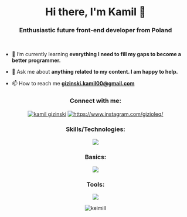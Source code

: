 <h1 align="center">Hi there, I'm Kamil 👋</h1>
<h3 align="center">Enthusiastic future front-end developer from Poland</h3>

<!-- <p align="left"> <a href="https://twitter.com/" target="blank"><img src="https://img.shields.io/twitter/follow/?logo=twitter&style=for-the-badge" alt="" /></a> </p> -->
<br>
   
- 🌱 I’m currently learning **everything I need to fill my gaps to become a better programmer.**

- 💬 Ask me about **anything related to my content. I am happy to help.**

- 📫 How to reach me **gizinski.kamil00@gmail.com**

<h3 align="center">Connect with me:</h3>
<p align="center">
<a href="https://www.linkedin.com/in/kamil-gizinski/" target="blank"><img align="center" src="https://skillicons.dev/icons?i=linkedin" alt="kamil gizinski"/></a>
<a href="https://www.instagram.com/gizioleq/" target="blank"><img align="center" src="https://skillicons.dev/icons?i=instagram" alt="https://www.instagram.com/gizioleq/"/></a>
</p>

<h3 align="center">Skills/Technologies:</h3>
<p align="center">
  <a href="https://skillicons.dev">
    <img src="https://skillicons.dev/icons?i=js,html,css,react,mysql,latex" />
  </a>
</p>

<h3 align="center">Basics:</h3>
<p align="center">
  <a href="https://skillicons.dev">
    <img src="https://skillicons.dev/icons?i=php,py,cpp,cs,c,kotlin,java,r" />
  </a>
</p>

<h3 align="center">Tools:</h3>
<p align="center">
  <a href="https://skillicons.dev">
    <img src="https://skillicons.dev/icons?i=git,visualstudio,vscode,powershell,linux" />
  </a>
</p>

<p align="center"> <img src="https://komarev.com/ghpvc/?username=keimill&label=Profile%20views&color=informational&style=for-the-badge" alt="keimill" /> </p>




<!-- <p><img align="left" src="https://github-readme-stats.vercel.app/api/top-langs?username=keimill&show_icons=true&locale=en&layout=compact" alt="keimill" /></p>

<p>&nbsp;<img align="center" src="https://github-readme-stats.vercel.app/api?username=keimill&show_icons=true&locale=en" alt="keimill" /></p> -->

<!-- <p align="center"><img align="center" src="https://github-readme-streak-stats.herokuapp.com/?user=keimill&" alt="keimill" /></p> -->

<!--
**KeimiLL/KeimiLL** is a ✨ _special_ ✨ repository because its `README.md` (this file) appears on your GitHub profile.

Here are some ideas to get you started:

- 🔭 I’m currently working on ...
- 🌱 I’m currently learning ...
- 👯 I’m looking to collaborate on ...
- 🤔 I’m looking for help with ...
- 💬 Ask me about ...
- 📫 How to reach me: ...
- 😄 Pronouns: ...
- ⚡ Fun fact: ...
- ⚡ Fun fact: ...
-->
